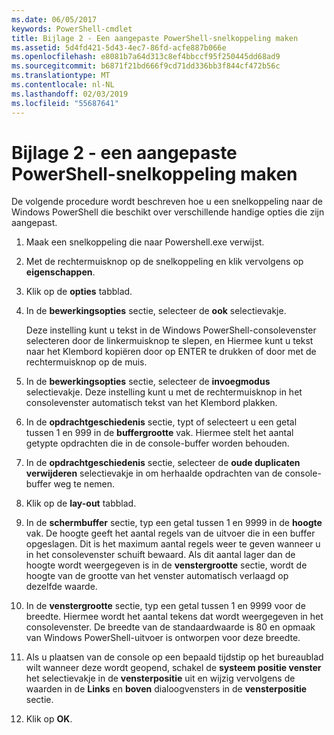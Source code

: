 ```yaml
---
ms.date: 06/05/2017
keywords: PowerShell-cmdlet
title: Bijlage 2 - Een aangepaste PowerShell-snelkoppeling maken
ms.assetid: 5d4fd421-5d43-4ec7-86fd-acfe887b066e
ms.openlocfilehash: e8081b7a64d313c8ef4bbccf95f250445dd68ad9
ms.sourcegitcommit: b6871f21bd666f9cd71dd336bb3f844cf472b56c
ms.translationtype: MT
ms.contentlocale: nl-NL
ms.lasthandoff: 02/03/2019
ms.locfileid: "55687641"
---
```

# <a name="appendix-2---creating-a-custom-powershell-shortcut"></a>Bijlage 2 - een aangepaste PowerShell-snelkoppeling maken

De volgende procedure wordt beschreven hoe u een snelkoppeling naar de Windows PowerShell die beschikt over verschillende handige opties die zijn aangepast.

1. Maak een snelkoppeling die naar Powershell.exe verwijst.

2. Met de rechtermuisknop op de snelkoppeling en klik vervolgens op **eigenschappen**.

3. Klik op de **opties** tabblad.

4. In de **bewerkingsopties** sectie, selecteer de **ook** selectievakje.

    Deze instelling kunt u tekst in de Windows PowerShell-consolevenster selecteren door de linkermuisknop te slepen, en Hiermee kunt u tekst naar het Klembord kopiëren door op ENTER te drukken of door met de rechtermuisknop op de muis.

5. In de **bewerkingsopties** sectie, selecteer de **invoegmodus** selectievakje. Deze instelling kunt u met de rechtermuisknop in het consolevenster automatisch tekst van het Klembord plakken.

6. In de **opdrachtgeschiedenis** sectie, typt of selecteert u een getal tussen 1 en 999 in de **buffergrootte** vak. Hiermee stelt het aantal getypte opdrachten die in de console-buffer worden behouden.

7. In de **opdrachtgeschiedenis** sectie, selecteer de **oude duplicaten verwijderen** selectievakje in om herhaalde opdrachten van de console-buffer weg te nemen.

8. Klik op de **lay-out** tabblad.

9. In de **schermbuffer** sectie, typ een getal tussen 1 en 9999 in de **hoogte** vak. De hoogte geeft het aantal regels van de uitvoer die in een buffer opgeslagen. Dit is het maximum aantal regels weer te geven wanneer u in het consolevenster schuift bewaard. Als dit aantal lager dan de hoogte wordt weergegeven is in de **venstergrootte** sectie, wordt de hoogte van de grootte van het venster automatisch verlaagd op dezelfde waarde.

10. In de **venstergrootte** sectie, typ een getal tussen 1 en 9999 voor de breedte. Hiermee wordt het aantal tekens dat wordt weergegeven in het consolevenster. De breedte van de standaardwaarde is 80 en opmaak van Windows PowerShell-uitvoer is ontworpen voor deze breedte.

11. Als u plaatsen van de console op een bepaald tijdstip op het bureaublad wilt wanneer deze wordt geopend, schakel de **systeem positie venster** het selectievakje in de **vensterpositie** uit en wijzig vervolgens de waarden in de  **Links** en **boven** dialoogvensters in de **vensterpositie** sectie.

12. Klik op **OK**.